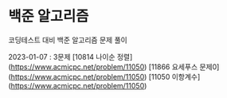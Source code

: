 # 백준 알고리즘
코딩테스트 대비 백준 알고리즘 문제 풀이

2023-01-07 : 3문제
[10814 나이순 정렬] (https://www.acmicpc.net/problem/11050)
[11866 요세푸스 문제0] (https://www.acmicpc.net/problem/11050)
[11050 이항계수] (https://www.acmicpc.net/problem/11050)